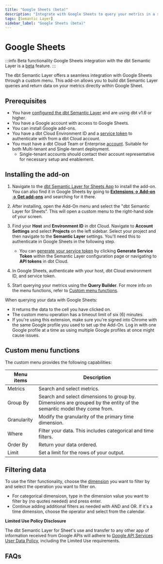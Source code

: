 ```yaml
---
title: "Google Sheets (beta)"
description: "Integrate with Google Sheets to query your metrics in a spreadsheet."
tags: [Semantic Layer]
sidebar_label: "Google Sheets (beta)"
---
```


# Google Sheets <Lifecycle status='beta'/>

:::info Beta functionality
Google Sheets integration with the dbt Semantic Layer is a [beta](/docs/dbt-versions/product-lifecycles#dbt-cloud) feature.
:::

The dbt Semantic Layer offers a seamless integration with Google Sheets through a custom menu. This add-on allows you to build dbt Semantic Layer queries and return data on your metrics directly within Google Sheet.

## Prerequisites

- You have [configured the dbt Semantic Layer](/docs/use-dbt-semantic-layer/setup-sl) and are using dbt v1.6 or higher.
- You have a Google account with access to Google Sheets.
- You can install Google add-ons.
- You have a dbt Cloud Environment ID and a [service token](/docs/dbt-cloud-apis/service-tokens) to authenticate with from a dbt Cloud account.
- You must have a dbt Cloud Team or Enterprise [account](https://www.getdbt.com/pricing). Suitable for both Multi-tenant and Single-tenant deployment.
  - Single-tenant accounts should contact their account representative for necessary setup and enablement.

## Installing the add-on

1. Navigate to the [dbt Semantic Layer for Sheets App](https://gsuite.google.com/marketplace/app/foo/392263010968) to install the add-on. You can also find it in Google Sheets by going to [**Extensions -> Add-on -> Get add-ons**](https://support.google.com/docs/answer/2942256?hl=en&co=GENIE.Platform%3DDesktop&oco=0#zippy=%2Cinstall-add-ons%2Cinstall-an-add-on) and searching for it there.
2. After installing, open the Add-On menu and select the "dbt Semantic Layer for Sheets". This will open a custom menu to the right-hand side of your screen.
3. Find your **Host** and **Environment ID** in dbt Cloud. Navigate to **Account Settings** and select **Projects** on the left sidebar. Select your project and then navigate to the **Semantic Layer** settings.  You'll need this to authenticate in Google Sheets in the following step.
   - You can [generate your service token](/docs/dbt-cloud-apis/service-tokens) by clicking **Generate Service Token** within the Semantic Layer configuration page or navigating to **API tokens** in dbt Cloud.

4. In Google Sheets, authenticate with your host, dbt Cloud environment ID, and service token.
   <Lightbox src="/img/docs/dbt-cloud/semantic-layer/sl-and-gsheets.jpg" width="70%" title="Access your Environment ID, Host, and URLs in your dbt Cloud Semantic Layer settings. Generate a service token in the Semantic Layer settings or API tokens settings" />

5. Start querying your metrics using the **Query Builder**. For more info on the menu functions, refer to [Custom menu functions](#custom-menu-functions).

When querying your data with Google Sheets:

- It returns the data to the cell you have clicked on.
- The custom menu operation has a timeout limit of six (6) minutes.
- If you're using this extension, make sure you're signed into Chrome with the same Google profile you used to set up the Add-On. Log in with one Google profile at a time as using multiple Google profiles at once might cause issues.
  
## Custom menu functions

The custom menu provides the following capabilities:

| Menu items    | Description                                           |
|---------------|-------------------------------------------------------|
| Metrics       | Search and select metrics.                             |
| Group By      | Search and select dimensions to group by. Dimensions are grouped by the entity of the semantic model they come from. |
| Granularity   | Modify the granularity of the primary time dimension.      |
| Where         | Filter your data. This includes categorical and time filters. |
| Order By      | Return your data ordered.                              |
| Limit         | Set a limit for the rows of your output.               |


## Filtering data 

To use the filter functionality, choose the [dimension](docs/build/dimensions) you want to filter by and select the operation you want to filter on. 
   - For categorical dimensiosn, type in the dimension value you want to filter by (no quotes needed) and press enter. 
   - Continue adding additional filters as needed with AND and OR. If it's a time dimension, choose the operator and select from the calendar. 

**Limited Use Policy Disclosure**

The dbt Semantic Layer for Sheet's use and transfer to any other app of information received from Google APIs will adhere to [Google API Services User Data Policy](https://developers.google.com/terms/api-services-user-data-policy), including the Limited Use requirements.

## FAQs
<FAQ path="Troubleshooting/sl-alpn-error" />
